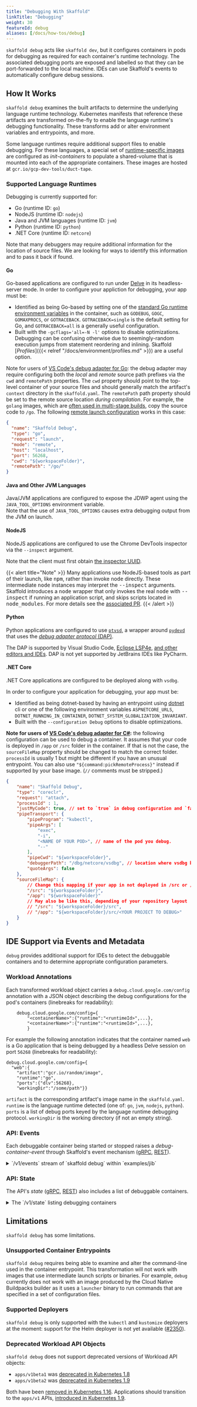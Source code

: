 ```yaml
---
title: "Debugging With Skaffold"
linkTitle: "Debugging"
weight: 30
featureId: debug
aliases: [/docs/how-tos/debug]
---
```


`skaffold debug` acts like `skaffold dev`, but it configures containers in pods
for debugging as required for each container's runtime technology.
The associated debugging ports are exposed and labelled so that they can be port-forwarded to the
local machine.  IDEs can use Skaffold's events to automatically configure debug sessions.

## How It Works

`skaffold debug` examines the built artifacts to determine the underlying language runtime technology.
Kubernetes manifests that reference these artifacts are transformed on-the-fly to enable the
language runtime's debugging functionality.  These transforms add or alter environment variables
and entrypoints, and more.

Some language runtimes require additional support files to enable debugging.
For these languages, a special set of [runtime-specific images](https://github.com/GoogleContainerTools/container-debug-support)
are configured as _init-containers_ to populate a shared-volume that is mounted into
each of the appropriate containers.  These images are hosted at `gcr.io/gcp-dev-tools/duct-tape`.

### Supported Language Runtimes

Debugging is currently supported for:
  - Go (runtime ID: `go`)
  - NodeJS (runtime ID: `nodejs`)
  - Java and JVM languages (runtime ID: `jvm`)
  - Python (runtime ID: `python`)
  - .NET Core (runtime ID: `netcore`)
  
Note that many debuggers may require additional information for the location of source files.
We are looking for ways to identify this information and to pass it back if found.

#### Go

Go-based applications are configured to run under [Delve](https://github.com/go-delve/delve) in its headless-server mode.
In order to configure your appliction for debugging, your app must be:

  - Identified as being Go-based by setting one of the [standard Go runtime
    environment variables](https://godoc.org/runtime) in the container, such as `GODEBUG`, `GOGC`, `GOMAXPROCS`,
    or `GOTRACEBACK`. `GOTRACEBACK=single` is the default setting for Go, and `GOTRACEBACK=all` is a 
    generally useful configuration.
  - Built with the `-gcflags='all=-N -l'` options to disable optimizations.
    Debugging can be confusing otherwise due to seemingly-random
    execution jumps from statement reordering and inlining.
    Skaffold [_Profiles_]({{< relref "/docs/environment/profiles.md" >}}) are a useful option.

Note for users of [VS Code's debug adapter for Go](https://github.com/Microsoft/vscode-go): the debug adapter
may require configuring both the _local_ and _remote_ source path prefixes via the `cwd` and `remotePath` properties.
The `cwd` property should point to the top-level container of your source files and should generally match
the artifact's `context` directory in the `skaffold.yaml`.  The `remotePath` path property should be set to the
remote source location _during compilation_.  For example, the `golang` images, which are
[often used in multi-stage builds](https://github.com/GoogleContainerTools/skaffold/tree/master/examples/getting-started/Dockerfile),
copy the source code to `/go`.  The following
[remote launch configuration](https://github.com/Microsoft/vscode-go/wiki/Debugging-Go-code-using-VS-Code#remote-debugging)
works in this case:
```json
{
  "name": "Skaffold Debug",
  "type": "go",
  "request": "launch",
  "mode": "remote",
  "host": "localhost",
  "port": 56268,
  "cwd": "${workspaceFolder}",
  "remotePath": "/go/"
}
```

#### Java and Other JVM Languages

Java/JVM applications are configured to expose the JDWP agent using the `JAVA_TOOL_OPTIONS`
environment variable.  
Note that the use of `JAVA_TOOL_OPTIONS` causes extra debugging output from the JVM on launch.

#### NodeJS

NodeJS applications are configured to use the Chrome DevTools inspector via the `--inspect` argument.

Note that the client must first obtain [the inspector UUID](https://github.com/nodejs/node/issues/9185#issuecomment-254872466).

{{< alert title="Note" >}}
Many applications use NodeJS-based tools as part of their launch, like <tt>npm</tt>, rather than
invoke <tt>node</tt> directly.  These intermediate <tt>node</tt> instances may interpret the
<tt>--inspect</tt> arguments.  Skaffold introduces a <tt>node</tt> wrapper that
only invokes the real <tt>node</tt> with <tt>--inspect</tt> if running an application script,
and skips scripts located in <tt>node_modules</tt>.  For more details see the
<a href="https://github.com/GoogleContainerTools/container-debug-support/pull/34">associated PR</a>.
{{< /alert >}}
  
#### Python

Python applications are configured to use [`ptvsd`](https://github.com/microsoft/ptvsd/), a
wrapper around [`pydevd`](https://github.com/fabioz/PyDev.Debugger) that uses the
[_debug adapter protocol_ (DAP)](https://microsoft.github.io/debug-adapter-protocol/). 

The DAP is supported by Visual Studio Code, [Eclipse LSP4e](https://projects.eclipse.org/projects/technology.lsp4e),
[and other editors and IDEs](https://microsoft.github.io/debug-adapter-protocol/implementors/tools/).
DAP is not yet supported by JetBrains IDEs like PyCharm.

#### .NET Core

.NET Core applications are configured to be deployed along with `vsdbg`.

In order to configure your application for debugging, your app must be:

- Identified as being dotnet-based by having an entrypoint using [dotnet](https://github.com/dotnet/sdk) cli 
  or one of the following environment variables `ASPNETCORE_URLS`, `DOTNET_RUNNING_IN_CONTAINER`, 
  `DOTNET_SYSTEM_GLOBALIZATION_INVARIANT`.
- Built with the `--configuration Debug` options to disable optimizations.

**Note for users of [VS Code's debug adapter for C#](https://github.com/OmniSharp/omnisharp-vscode):**
the following configuration can be used to debug a container. It assumes that your code is deployed
in `/app` or `/src` folder in the container. If that is not the case, the `sourceFileMap` property
should be changed to match the correct folder. `processId` is usually 1 but might be different if you
have an unusual entrypoint. You can also use `"${command:pickRemoteProcess}"` instead if supported by
your base image.  (`//` comments must be stripped.)
```json
{
    "name": "Skaffold Debug",
    "type": "coreclr",
    "request": "attach",
    "processId" : 1, 
    "justMyCode": true, // set to `true` in debug configuration and `false` in release configuration
    "pipeTransport": {
        "pipeProgram": "kubectl",
        "pipeArgs": [
            "exec",
            "-i",
            "<NAME OF YOUR POD>", // name of the pod you debug.
            "--"
        ],
        "pipeCwd": "${workspaceFolder}",
        "debuggerPath": "/dbg/netcore/vsdbg", // location where vsdbg binary installed.
        "quoteArgs": false
    },
    "sourceFileMap": {
        // Change this mapping if your app in not deployed in /src or /app in your docker image
        "/src": "${workspaceFolder}",
        "/app": "${workspaceFolder}"
        // May also be like this, depending of your repository layout
        // "/src": "${workspaceFolder}/src",
        // "/app": "${workspaceFolder}/src/<YOUR PROJECT TO DEBUG>"
    }
}
```

## IDE Support via Events and Metadata

`debug` provides additional support for IDEs to detect the debuggable containers and to determine
appropriate configuration parameters.

### Workload Annotations

Each transformed workload object carries a `debug.cloud.google.com/config` annotation with
a JSON object describing the debug configurations for the pod's containers (linebreaks for readability):
```  
	debug.cloud.google.com/config={
		"<containerName>":{"runtime":"<runtimeId>",...},
		"<containerName>":{"runtime":"<runtimeId>",...},
		}
```

For example the following annotation indicates that the container named `web` is a Go application
that is being debugged by a headless Delve session on port `56268` (linebreaks for readability):
```
debug.cloud.google.com/config={
  "web":{
    "artifact":"gcr.io/random/image",
    "runtime":"go",
    "ports":{"dlv":56268},
    "workingDir":"/some/path"}}
```

`artifact` is the corresponding artifact's image name in the `skaffold.yaml`.
`runtime` is the language runtime detected (one of: `go`, `jvm`, `nodejs`, `python`).
`ports` is a list of debug ports keyed by the language runtime debugging protocol.
`workingDir` is the working directory (if not an empty string).


### API: Events

Each debuggable container being started or stopped raises a _debug-container-event_ through
Skaffold's event mechanism ([gRPC](../references/api/grpc/#debuggingcontainerevent), 
[REST](../references/api/swagger/#/SkaffoldService/Events)).

<details>
<summary>`/v1/events` stream of `skaffold debug` within `examples/jib`</summary>

In this example, we do a `skaffold debug`, and then kill the deployed pod.  The deployment starts a new pod.  We get a terminated event for the container for the killed pod.

```json
{
  "result": {
    "timestamp": "2020-02-05T03:27:30.114354Z",
    "event": {
      "debuggingContainerEvent": {
        "status": "Started",
        "podName": "web-f6d56bcc5-6csgs",
        "containerName": "web",
        "namespace": "default",
        "artifact": "skaffold-jib",
        "runtime": "jvm",
        "debugPorts": {
          "jdwp": 5005
        }
      }
    },
    "entry": "Debuggable container started pod/web-f6d56bcc5-6csgs:web (default)"
  }
}
```

</details>



### API: State

The API's _state_ ([gRPC](../references/api/grpc/#skaffoldservice), [REST](../references/api/swagger/#/SkaffoldService/GetState)) also includes a list of debuggable containers.

<details>
<summary>The `/v1/state` listing debugging containers</summary>

```json
{
  "buildState": {
    "artifacts": {
      "skaffold-jib": "Complete"
    }
  },
  "deployState": {
    "status": "Complete"
  },
  "forwardedPorts": {
    "5005": {
      "localPort": 5005,
      "remotePort": 5005,
      "podName": "web-f6d56bcc5-6csgs",
      "containerName": "web",
      "namespace": "default",
      "portName": "jdwp",
      "resourceType": "pod",
      "resourceName": "web-f6d56bcc5-6csgs",
      "address": "127.0.0.1"
    },
    "8080": {
      "localPort": 8080,
      "remotePort": 8080,
      "namespace": "default",
      "resourceType": "service",
      "resourceName": "web",
      "address": "127.0.0.1"
    },
    "8081": {
      "localPort": 8081,
      "remotePort": 8080,
      "podName": "web-f6d56bcc5-6csgs",
      "containerName": "web",
      "namespace": "default",
      "resourceType": "pod",
      "resourceName": "web-f6d56bcc5-6csgs",
      "address": "127.0.0.1"
    }
  },
  "statusCheckState": {
    "status": "Not Started"
  },
  "fileSyncState": {
    "status": "Not Started"
  },
  "debuggingContainers": [
    {
      "status": "Started",
      "podName": "web-f6d56bcc5-6csgs",
      "containerName": "web",
      "namespace": "default",
      "artifact": "skaffold-jib",
      "runtime": "jvm",
      "debugPorts": {
        "jdwp": 5005
      }
    }
  ]
}

```

</details>


## Limitations

`skaffold debug` has some limitations.

### Unsupported Container Entrypoints

`skaffold debug` requires being able to examine and alter the
command-line used in the container entrypoint.  This transformation
will not work with images that use intermediate launch scripts or
binaries.  For example, `debug` currently does not work with an image produced
by the Cloud Native Buildpacks builder as it uses a `launcher`
binary to run commands that are specified in a set of configuration
files.

### Supported Deployers

`skaffold debug` is only supported with the `kubectl` and `kustomize` deployers at the moment: support for
the Helm deployer is not yet available ([#2350](https://github.com/GoogleContainerTools/skaffold/issues/2350)).

### Deprecated Workload API Objects

`skaffold debug` does not support deprecated versions of Workload API objects:

  - `apps/v1beta1` was [deprecated in Kubernetes 1.8](https://github.com/kubernetes/kubernetes/blob/master/CHANGELOG-1.8.md#other-notable-changes-16)
  - `apps/v1beta2` was [deprecated in Kubernetes 1.9](https://github.com/kubernetes/kubernetes/blob/master/CHANGELOG-1.9.md#apps)

Both have been [removed in Kubernetes 1.16](https://kubernetes.io/blog/2019/07/18/api-deprecations-in-1-16/).
Applications should transition to the `apps/v1` APIs,
[introduced in Kubernetes 1.9](https://kubernetes.io/blog/2017/12/kubernetes-19-workloads-expanded-ecosystem/).

